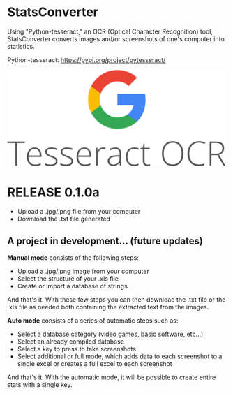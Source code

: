 # StatsConverter

Using "Python-tesseract," an OCR (Optical Character Recognition) tool, StatsConverter converts images and/or screenshots of one's computer into statistics.

Python-tesseract: https://pypi.org/project/pytesseract/

<img src="https://github.com/Luca00IT/icons/blob/main/Tesseract_OCR_logo_(Google).png" width="500" />

# RELEASE 0.1.0a
- Upload a .jpg/.png file from your computer
- Download the .txt file generated

## A project in development... (future updates)
**Manual mode** consists of the following steps:

- Upload a .jpg/.png image from your computer
- Select the structure of your .xls file
- Create or import a database of strings

And that's it. With these few steps you can then download the .txt file or the .xls file as needed both containing the extracted text from the images.

**Auto mode** consists of a series of automatic steps such as:

- Select a database category (video games, basic software, etc...)
- Select an already compiled database
- Select a key to press to take screenshots
- Select additional or full mode, which adds data to each screenshot to a single excel or creates a full excel to each screenshot

And that's it. With the automatic mode, it will be possible to create entire stats with a single key.
